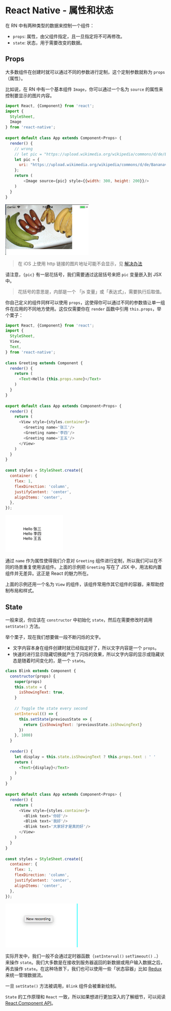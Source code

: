 # React Native - 属性和状态

在 RN 中有两种类型的数据来控制一个组件：
* `props`: 属性，由父组件指定，且一旦指定将不可再修改。
* `state`: 状态，用于需要改变的数据。

## Props

大多数组件在创建时就可以通过不同的参数进行定制，这个定制参数就称为 `props`（属性）。

比如说，在 RN 中有一个基本组件 `Image`，你可以通过一个名为 `source` 的属性来控制要显示的图片内容。

```js
import React, {Component} from 'react';
import {
  StyleSheet,
  Image
} from 'react-native';

export default class App extends Component<Props> {
  render() {
    // wrong
    // let pic = "https://upload.wikimedia.org/wikipedia/commons/d/de/Bananavarieties.jpg"
    let pic = {
      uri: "https://upload.wikimedia.org/wikipedia/commons/d/de/Bananavarieties.jpg"
    };
    return (
        <Image source={pic} style={{width: 300, height: 200}}/>
    )
  }
}
```

![](./res/1.png)

> 在 iOS 上使用 http 链接的图片地址可能不会显示，见 [解决办法](https://segmentfault.com/a/1190000002933776)

请注意，`{pic}` 有一层花括号，我们需要通过这层括号来把 `pic` 变量嵌入到 JSX 中。

> 花括号的意思是，内部是一个 「js 变量」或「表达式」，需要执行后取值。

你自己定义的组件同样可以使用 `props`，这使得你可以通过不同的参数值让单一组件在应用的不同地方使用。这仅仅需要你在 `render` 函数中引用 `this.props`，举个栗子：

```js
import React, {Component} from 'react';
import {
  StyleSheet,
  View,
  Text,
} from 'react-native';

class Greeting extends Component {
  render() {
    return (
      <Text>Hello {this.props.name}</Text>
    )
  }
}

export default class App extends Component<Props> {
  render() {
    return (
      <View style={styles.container}>
        <Greeting name='张三'/>
        <Greeting name='李四'/>
        <Greeting name='王五'/>
      </View>
    )
  }
}

const styles = StyleSheet.create({
  container: {
    flex: 1,
    flexDirection: 'column',
    justifyContent: 'center',
    alignItems: 'center',
  },
});
```

![](./res/2.png)

通过 `name` 作为属性使得我们介意对 `Greeting` 组件进行定制，所以我们可以在不同的场景重复使用该组件。上面的示例把 `Greeting` 写在了 JSX 中，用法和内置组件并无差异。这正是 React 的魅力所在。

上面的示例还用一个名为 `View` 的组件，该组件常用作其它组件的容器，来帮助控制布局和样式。


## State

一般来说，你应该在 `constructor` 中初始化 `state`，然后在需要修改时调用 `setState()` 方法。

举个栗子，现在我们想要做一段不断闪烁的文字。
* 文字内容本身在组件创建时就已经指定好了，所以文字内容是一个 `props`。
* 快速的进行显示隐藏切换就产生了闪烁的效果，所以文字内容的显示或隐藏状态是随着时间变化的，是一个 `state`。

```js
class Blink extends Component {
  constructor(props) {
    super(props)
    this.state = {
      isShowingText: true,
    }

    // Toggle the state every second
    setInterval(() => {
      this.setState(previousState => {
        return {isShowingText: !previousState.isShowingText}
      })
    }, 1000)
  }

  render() {
    let display = this.state.isShowingText ? this.props.text : ' '
    return (
      <Text>{display}</Text>
    )
  }
}

export default class App extends Component<Props> {
  render() {
    return (
      <View style={styles.container}>
        <Blink text='你好'/>
        <Blink text='我好'/>
        <Blink text='大家好才是真的好'/>
      </View>
    )
  }
}

const styles = StyleSheet.create({
  container: {
    flex: 1,
    flexDirection: 'column',
    justifyContent: 'center',
    alignItems: 'center',
  },
});
```

![](./res/blink.gif)

实际开发中，我们一般不会通过定时器函数（`setInterval()` `setTimeout()` ..） 来操作 `state`。我们大多数是在接收到服务器返回的新数据或用户输入数据之后，再去操作 `state`。在这种场景下，我们也可以使用一些「状态容器」比如 [Redux](http://redux.js.org/index.html) 来统一管理数据流。

一旦 `setState()` 方法被调用，`Blink` 组件会被重新绘制。

`State` 的工作原理和 `React` 一致，所以如果想进行更加深入的了解细节，可以阅读 [React.Component API](https://facebook.github.io/react/docs/component-api.html)。
